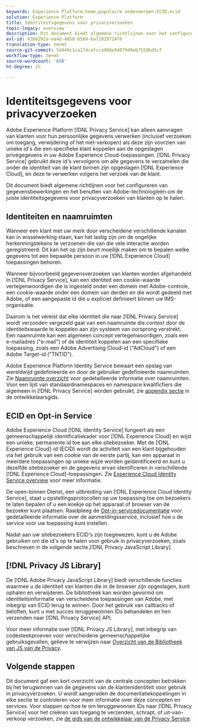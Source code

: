 ```yaml
---
keywords: Experience Platform;home;populaire onderwerpen;ECID;ecid
solution: Experience Platform
title: Identiteitsgegevens voor privacyverzoeken
topic-legacy: overview
description: Dit document biedt algemene richtlijnen voor het configureren van gegevensbewerkingen en het benutten van Adobe-technologieën om de juiste identiteitsgegevens voor privacyverzoeken van klanten op te halen.
exl-id: 43b0292a-ea4d-4858-b584-ba71029724f6
translation-type: tm+mt
source-git-commit: 5d449c1ca174cafcca988e9487940eb7550bd5cf
workflow-type: tm+mt
source-wordcount: '650'
ht-degree: 1%

---
```


# Identiteitsgegevens voor privacyverzoeken

Adobe Experience Platform [!DNL Privacy Service] kan alleen aanvragen van klanten voor hun persoonlijke gegevens verwerken (inclusief verzoeken om toegang, verwijdering of het niet-verkopen) als deze zijn voorzien van unieke id&#39;s die een specifieke klant koppelen aan de opgeslagen privégegevens in uw Adobe Experience Cloud-toepassingen. [!DNL Privacy Service] gebruikt deze id&#39;s vervolgens om alle gegevens te verzamelen die onder de identiteit van de klant binnen zijn opgeslagen  [!DNL Experience Cloud], en deze te verwerken volgens het verzoek van de klant.

Dit document biedt algemene richtlijnen voor het configureren van gegevensbewerkingen en het benutten van Adobe-technologieën om de juiste identiteitsgegevens voor privacyverzoeken van klanten op te halen.

## Identiteiten en naamruimten

Wanneer een klant met uw merk door verscheidene verschillende kanalen kan in wisselwerking staan, kan het lastig zijn om de ongelijke herkenningstekens te verzoenen die van die vele interactie worden geregistreerd. Dit kan het op zijn beurt moeilijk maken om te bepalen welke gegevens tot een bepaalde persoon in uw [!DNL Experience Cloud] toepassingen behoren.

Wanneer bijvoorbeeld gegevensverzoeken van klanten worden afgehandeld in [!DNL Privacy Service], kan een identiteit een cookie-waarde vertegenwoordigen die is ingesteld onder een domein met Adobe-controle, een cookie-waarde onder een domein van derden en die wordt gedeeld met Adobe, of een aangepaste id die u expliciet definieert binnen uw IMS-organisatie.

Daarom is het vereist dat elke identiteit die naar [!DNL Privacy Service] wordt verzonden vergezeld gaat van een naamruimte die context door de identiteitswaarde te koppelen aan zijn systeem van oorsprong verstrekt. Een naamruimte kan een algemeen concept vertegenwoordigen, zoals een e-mailadres (&quot;e-mail&quot;) of de identiteit koppelen aan een specifieke toepassing, zoals een Adobe Advertising Cloud-id (&quot;AdCloud&quot;) of een Adobe Target-id (&quot;TNTID&quot;).

Adobe Experience Platform Identity Service bewaart een opslag van wereldwijd gedefinieerde en door de gebruiker gedefinieerde naamruimten. Zie [Naamruimte overzicht](../identity-service/namespaces.md) voor gedetailleerde informatie over naamruimten. Voor een lijst van standaardnamespaces en namespace kwalificfiers die algemeen in [!DNL Privacy Service] worden gebruikt, zie [appendix sectie](api/appendix.md) in de ontwikkelaarsgids.

## ECID en Opt-in Service

Adobe Experience Cloud [!DNL Identity Service] fungeert als een gemeenschappelijk identificatiekader voor [!DNL Experience Cloud] en wijst een unieke, permanente id toe aan elke sitebezoeker. Met de [!DNL Experience Cloud]-id (ECID) wordt de activiteit van een klant bijgehouden via het gebruik van een cookie van de eerste partij, kan een apparaat in meerdere toepassingen op unieke wijze worden geïdentificeerd en kunt u dezelfde sitebezoeker en de gegevens ervan identificeren in verschillende [!DNL Experience Cloud]-toepassingen. Zie [Experience Cloud Identity Service overview](https://docs.adobe.com/content/help/en/id-service/using/intro/overview.html) voor meer informatie.

De open-binnen Dienst, een uitbreiding van [!DNL Experience Cloud Identity Service], staat u opstellingsprotocollen op uw toepassing toe om bezoekers te laten bepalen of u een koekje op het apparaat of browser van de bezoeker kunt plaatsen. Raadpleeg de [Opt-in-servicedocumentatie](https://docs.adobe.com/content/help/nl-NL/id-service/using/implementation/opt-in-service/optin-overview.html) voor gedetailleerde informatie over de aanmeldingsservice, inclusief hoe u de service voor uw toepassing kunt instellen.

Nadat aan uw sitebezoekers ECID&#39;s zijn toegewezen, kunt u de Adobe gebruiken om die id&#39;s op te halen voor gebruik in privacyverzoeken, zoals beschreven in de volgende sectie.[!DNL Privacy JavaScript Library]

## [!DNL Privacy JS Library]

De [!DNL Adobe Privacy JavaScript Library] biedt verschillende functies waarmee u de identiteit van klanten die in de browser zijn opgeslagen, kunt ophalen en verwijderen. De bibliotheek kan worden gevormd om identiteitsinformatie van verscheidene toepassingen van Adobe, met inbegrip van ECID terug te winnen. Door het gebruik van callbacks of beloften, kunt u met succes teruggewonnen IDs behandelen en hen verzenden naar [!DNL Privacy Service] API.

Voor meer informatie over [!DNL Privacy JS Library], met inbegrip van codesteekproeven voor verscheidene gemeenschappelijke gebruiksgevallen, gelieve te verwijzen naar [Overzicht van de Bibliotheek van JS van de Privacy](js-library.md).

## Volgende stappen

Dit document gaf een kort overzicht van de centrale concepten betrokken bij het terugwinnen van de gegevens van de klantenidentiteit voor gebruik in privacyverzoeken. U wordt aangeraden de documentatiekoppelingen in elke sectie te controleren voor meer informatie over deze concepten en services. Voor stappen op hoe te om teruggewonnen IDs naar [!DNL Privacy Service] voor het creëren van toegang te verzenden, schrapt, of uit-van-verkoop verzoeken, zie [de gids van de ontwikkelaar van de Privacy Service](api/getting-started.md).
